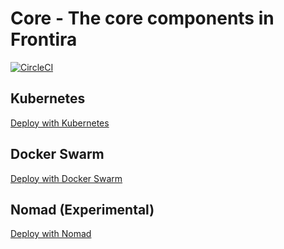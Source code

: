 # Core - The core components in Frontira

[![CircleCI](https://circleci.com/gh/qlik-ea/core.svg?style=shield&circle-token=2750d5c49c0348549db4f4518aa2e85da2822452)](https://circleci.com/gh/qlik-ea/core)

## Kubernetes

[Deploy with Kubernetes](Kubernetes/)

## Docker Swarm

[Deploy with Docker Swarm](Docker-swarm/)

## Nomad (Experimental)

[Deploy with Nomad](Nomad/)
